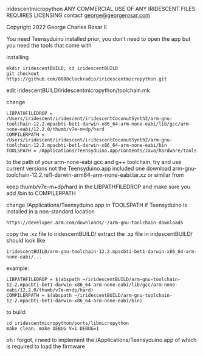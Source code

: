 iridescentmicropython
ANY COMMERCIAL USE OF ANY IRIDESCENT FILES REQUIRES LICENSING contact george@georgerosar.com

Copyright 2022 George Charles Rosar II

You need Teensyduino installed prior, you don't need to open the app but you need the tools that come with

installing
```
mkdir iridescentBUILD; cd iridescentBUILD
git checkout https://github.com/8888clockradio/iridescentmicropython.git
```

edit iridescentBUILD/iridescentmicropython/toolchain.mk

change
```
LIBPATHFILEDROP = /Users/iridescent/iridescent/iridescentCoconutSynth2/arm-gnu-toolchain-12.2.mpacbti-bet1-darwin-x86_64-arm-none-eabi/lib/gcc/arm-none-eabi/12.2.0/thumb/v7e-m+dp/hard
COMPILERPATH = /Users/iridescent/iridescent/iridescentCoconutSynth2/arm-gnu-toolchain-12.2.mpacbti-bet1-darwin-x86_64-arm-none-eabi/bin
TOOLSPATH = /Applications/Teensyduino.app/Contents/Java/hardware/tools
```

to the path of your arm-none-eabi gcc and g++ toolchain, try and use current versions not the Teensyduino.app included one
download arm-gnu-toolchain-12.2.rel1-darwin-arm64-arm-none-eabi.tar.xz or similar from

keep thumb/v7e-m+dp/hard in the LIBPATHFILEDROP and make sure you add /bin to COMPILERPATH

change /Applications/Teensyduino.app in TOOLSPATH if Teensyduino is installed in a non-standard location
```
https://developer.arm.com/downloads/-/arm-gnu-toolchain-downloads
```

copy the .xz file to iridescentBUILD/
extract the .xz file in iridescentBUILD/
should look like
```
iridescentBUILD/arm-gnu-toolchain-12.2.mpacbti-bet1-darwin-x86_64-arm-none-eabi/...
```

example:
```
LIBPATHFILEDROP = $(abspath ~/iridescentBUILD/arm-gnu-toolchain-12.2.mpacbti-bet1-darwin-x86_64-arm-none-eabi/lib/gcc/arm-none-eabi/12.2.0/thumb/v7e-m+dp/hard)
COMPILERPATH = $(abspath ~/iridescentBUILD/arm-gnu-toolchain-12.2.mpacbti-bet1-darwin-x86_64-arm-none-eabi/bin)
```

to build:
```
cd iridescentmicropython/ports/libmicropython
make clean; make DEBUG V=1 DEBUG=1
```

oh i forgot, i need to implement the /Applications/Teensyduino.app of which is required to load the firmware
